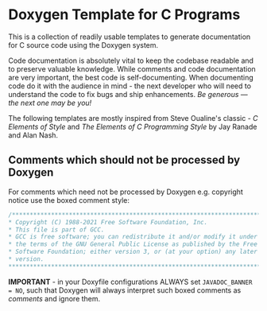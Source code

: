 # Doxygen Template for C Programs
This is a collection of readily usable templates to generate documentation for C source code using the Doxygen system.  

Code documentation is absolutely vital to keep the codebase readable and to preserve valuable knowledge. While comments and code documentation are very important, the best code is self-documenting. When documenting code do it with the audience in mind - the next developer who will need to understand the code to fix bugs and ship enhancements. *Be generous — the next one may be you!*  

The following templates are mostly inspired from Steve Oualine's classic - *C Elements of Style* and *The Elements of C Programming Style* by Jay Ranade and Alan Nash.

## Comments which should not be processed by Doxygen

For comments which need not be processed by Doxygen e.g. copyright notice use the boxed comment style:

```C
/***********************************************************************
* Copyright (C) 1988-2021 Free Software Foundation, Inc.               *
* This file is part of GCC.                                            *
* GCC is free software; you can redistribute it and/or modify it under *
* the terms of the GNU General Public License as published by the Free *
* Software Foundation; either version 3, or (at your option) any later *
* version.                                                             *
************************************************************************/
```

**IMPORTANT** - in your Doxyfile configurations ALWAYS set ``JAVADOC_BANNER = NO``, such that Doxygen will always interpret such boxed comments as *comments* and ignore them.

